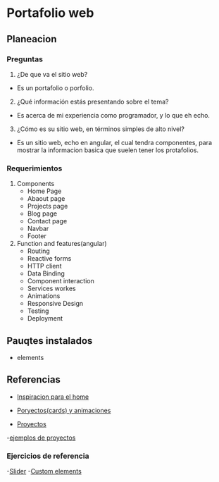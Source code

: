 # Portafolio web


## Planeacion
### Preguntas
1. ¿De que va el sitio web?
- Es un portafolio o porfolio.
2. ¿Qué información estás presentando sobre el tema?
- Es acerca de mi experiencia como programador, y lo que eh echo.
3. ¿Cómo es su sitio web, en términos simples de alto nivel?
- Es un sitio web, echo en angular, el cual tendra componentes, para mostrar la informacion basica que suelen tener los protafolios.
### Requerimientos
1. Components
    - Home Page
    - Abaout page
    - Projects page
    - Blog page
    - Contact page
    - Navbar
    - Footer
2. Function and features(angular)
    - Routing
    - Reactive forms
    - HTTP client
    - Data Binding
    - Component interaction
    - Services workes
    - Animations
    - Responsive Design
    - Testing
    - Deployment

## Pauqtes instalados
- elements

## Referencias
- [Inspiracion para el home](https://debbie.codes/)
- [Poryectos(cards) y animaciones](https://kentcdodds.com/#intro)

- [Proyectos](https://preview.themeforest.net/item/jenna-angular-personal-portfolio-template/full_screen_preview/47147901?_ga=2.264658631.911828075.1720756958-1622826640.1720756958)

-[ejemplos de proyectos](https://platzi.com/blog/amb-ejemplos-portafolios-web/)

### Ejercicios de referencia
-[Slider](https://stackblitz.com/edit/rux5xg?file=src%2Fapp%2Fslider%2Fslider.component.ts)
-[Custom elements](https://stackblitz.com/edit/4ahddr?file=src%2Fmain.ts)